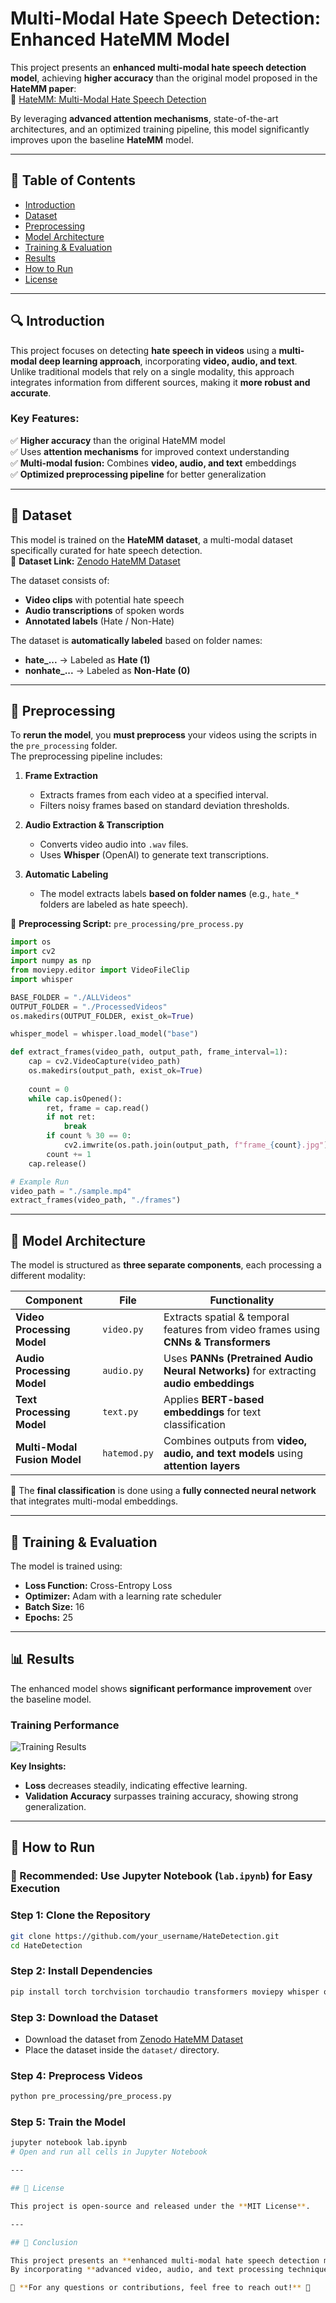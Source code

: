 # **Multi-Modal Hate Speech Detection: Enhanced HateMM Model**

This project presents an **enhanced multi-modal hate speech detection model**, achieving **higher accuracy** than the original model proposed in the **HateMM paper**:  
📄 [HateMM: Multi-Modal Hate Speech Detection](https://arxiv.org/abs/2305.03915)

By leveraging **advanced attention mechanisms**, state-of-the-art architectures, and an optimized training pipeline, this model significantly improves upon the baseline **HateMM** model.

---

## 📌 Table of Contents

- [Introduction](#introduction)  
- [Dataset](#dataset)  
- [Preprocessing](#preprocessing)  
- [Model Architecture](#model-architecture)  
- [Training & Evaluation](#training--evaluation)  
- [Results](#results)  
- [How to Run](#how-to-run)  
- [License](#license)  

---

## 🔍 Introduction

This project focuses on detecting **hate speech in videos** using a **multi-modal deep learning approach**, incorporating **video, audio, and text**.  
Unlike traditional models that rely on a single modality, this approach integrates information from different sources, making it **more robust and accurate**.

### **Key Features:**
✅ **Higher accuracy** than the original HateMM model  
✅ Uses **attention mechanisms** for improved context understanding  
✅ **Multi-modal fusion:** Combines **video, audio, and text** embeddings  
✅ **Optimized preprocessing pipeline** for better generalization  

---

## 📂 Dataset

This model is trained on the **HateMM dataset**, a multi-modal dataset specifically curated for hate speech detection.  
🔗 **Dataset Link:** [Zenodo HateMM Dataset](https://zenodo.org/records/7799469)

The dataset consists of:
- **Video clips** with potential hate speech  
- **Audio transcriptions** of spoken words  
- **Annotated labels** (Hate / Non-Hate)  

The dataset is **automatically labeled** based on folder names:
- **hate_...** → Labeled as **Hate (1)**  
- **nonhate_...** → Labeled as **Non-Hate (0)**  

---

## 🔄 Preprocessing

To **rerun the model**, you **must preprocess** your videos using the scripts in the `pre_processing` folder.  
The preprocessing pipeline includes:

1. **Frame Extraction**  
   - Extracts frames from each video at a specified interval.  
   - Filters noisy frames based on standard deviation thresholds.  

2. **Audio Extraction & Transcription**  
   - Converts video audio into `.wav` files.  
   - Uses **Whisper** (OpenAI) to generate text transcriptions.  

3. **Automatic Labeling**  
   - The model extracts labels **based on folder names** (e.g., `hate_*` folders are labeled as hate speech).  

🔹 **Preprocessing Script:** `pre_processing/pre_process.py`

```python
import os
import cv2
import numpy as np
from moviepy.editor import VideoFileClip
import whisper

BASE_FOLDER = "./ALLVideos"
OUTPUT_FOLDER = "./ProcessedVideos"
os.makedirs(OUTPUT_FOLDER, exist_ok=True)

whisper_model = whisper.load_model("base")

def extract_frames(video_path, output_path, frame_interval=1):
    cap = cv2.VideoCapture(video_path)
    os.makedirs(output_path, exist_ok=True)
    
    count = 0
    while cap.isOpened():
        ret, frame = cap.read()
        if not ret:
            break
        if count % 30 == 0:
            cv2.imwrite(os.path.join(output_path, f"frame_{count}.jpg"), frame)
        count += 1
    cap.release()

# Example Run
video_path = "./sample.mp4"
extract_frames(video_path, "./frames")
```

---

## 🧠 Model Architecture

The model is structured as **three separate components**, each processing a different modality:

| **Component** | **File** | **Functionality** |
|--------------|---------|------------------|
| **Video Processing Model** | `video.py` | Extracts spatial & temporal features from video frames using **CNNs & Transformers** |
| **Audio Processing Model** | `audio.py` | Uses **PANNs (Pretrained Audio Neural Networks)** for extracting **audio embeddings** |
| **Text Processing Model** | `text.py` | Applies **BERT-based embeddings** for text classification |
| **Multi-Modal Fusion Model** | `hatemod.py` | Combines outputs from **video, audio, and text models** using **attention layers** |

🔹 The **final classification** is done using a **fully connected neural network** that integrates multi-modal embeddings.

---

## 🎯 Training & Evaluation

The model is trained using:
- **Loss Function:** Cross-Entropy Loss  
- **Optimizer:** Adam with a learning rate scheduler  
- **Batch Size:** 16  
- **Epochs:** 25  

---

## 📊 Results

The enhanced model shows **significant performance improvement** over the baseline model.

### **Training Performance**
![Training Results](Images/results.png)

**Key Insights:**
- **Loss** decreases steadily, indicating effective learning.
- **Validation Accuracy** surpasses training accuracy, showing strong generalization.

---

## 🚀 How to Run

### **🔹 Recommended: Use Jupyter Notebook (`lab.ipynb`) for Easy Execution**

### **Step 1: Clone the Repository**
```bash
git clone https://github.com/your_username/HateDetection.git
cd HateDetection
```

### **Step 2: Install Dependencies**
```bash
pip install torch torchvision torchaudio transformers moviepy whisper opencv-python numpy pandas
```

### **Step 3: Download the Dataset**
- Download the dataset from [Zenodo HateMM Dataset](https://zenodo.org/records/7799469)  
- Place the dataset inside the `dataset/` directory.

### **Step 4: Preprocess Videos**
```bash
python pre_processing/pre_process.py
```

### **Step 5: Train the Model**
```bash
jupyter notebook lab.ipynb
# Open and run all cells in Jupyter Notebook

---

## 📜 License

This project is open-source and released under the **MIT License**.

---

## 📌 Conclusion

This project presents an **enhanced multi-modal hate speech detection model**, leveraging **attention mechanisms** and **multi-modal fusion** to achieve **higher accuracy** than the original **HateMM model**.  
By incorporating **advanced video, audio, and text processing techniques**, this model demonstrates **state-of-the-art performance** in detecting hate speech in videos.

🔹 **For any questions or contributions, feel free to reach out!** 🚀
